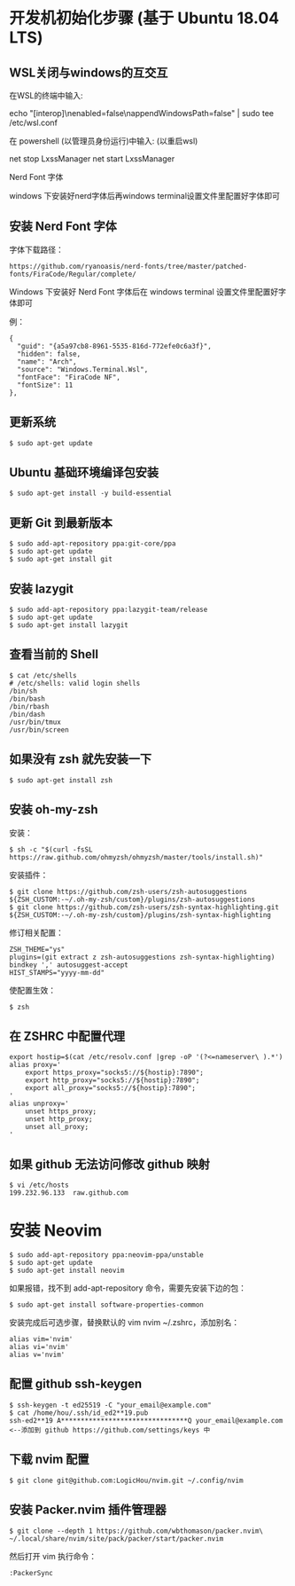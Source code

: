 #  开发机初始化步骤 (基于 Ubuntu 18.04 LTS)

##  WSL关闭与windows的互交互

在WSL的终端中输入:

  echo "[interop]\nenabled=false\nappendWindowsPath=false" | sudo tee /etc/wsl.conf

在 powershell (以管理员身份运行)中输入: (以重启wsl)

  net stop LxssManager
  net start LxssManager

Nerd Font 字体

windows 下安装好nerd字体后再windows terminal设置文件里配置好字体即可

## 安装 Nerd Font 字体

字体下载路径：

    https://github.com/ryanoasis/nerd-fonts/tree/master/patched-fonts/FiraCode/Regular/complete/

Windows 下安装好 Nerd Font 字体后在 windows terminal 设置文件里配置好字体即可

例：

    {
      "guid": "{a5a97cb8-8961-5535-816d-772efe0c6a3f}",
      "hidden": false,
      "name": "Arch",
      "source": "Windows.Terminal.Wsl",
      "fontFace": "FiraCode NF",
      "fontSize": 11
    },

## 更新系统

    $ sudo apt-get update

## Ubuntu 基础环境编译包安装

    $ sudo apt-get install -y build-essential

## 更新 Git 到最新版本

    $ sudo add-apt-repository ppa:git-core/ppa
    $ sudo apt-get update
    $ sudo apt-get install git

##  安装 lazygit

    $ sudo add-apt-repository ppa:lazygit-team/release
    $ sudo apt-get update
    $ sudo apt-get install lazygit

## 查看当前的 Shell 

    $ cat /etc/shells
    # /etc/shells: valid login shells
    /bin/sh
    /bin/bash
    /bin/rbash
    /bin/dash
    /usr/bin/tmux
    /usr/bin/screen

## 如果没有 zsh 就先安装一下

    $ sudo apt-get install zsh

## 安装 oh-my-zsh

安装：

    $ sh -c "$(curl -fsSL https://raw.github.com/ohmyzsh/ohmyzsh/master/tools/install.sh)"

安装插件：

    $ git clone https://github.com/zsh-users/zsh-autosuggestions ${ZSH_CUSTOM:-~/.oh-my-zsh/custom}/plugins/zsh-autosuggestions
    $ git clone https://github.com/zsh-users/zsh-syntax-highlighting.git ${ZSH_CUSTOM:-~/.oh-my-zsh/custom}/plugins/zsh-syntax-highlighting

修订相关配置：

    ZSH_THEME="ys"
    plugins=(git extract z zsh-autosuggestions zsh-syntax-highlighting)
    bindkey ',' autosuggest-accept
    HIST_STAMPS="yyyy-mm-dd"

使配置生效：

    $ zsh

## 在 ZSHRC 中配置代理

    export hostip=$(cat /etc/resolv.conf |grep -oP '(?<=nameserver\ ).*')
    alias proxy='
        export https_proxy="socks5://${hostip}:7890";
        export http_proxy="socks5://${hostip}:7890";
        export all_proxy="socks5://${hostip}:7890";
    '
    alias unproxy='
        unset https_proxy;
        unset http_proxy;
        unset all_proxy;
    '

## 如果 github 无法访问修改 github 映射

    $ vi /etc/hosts
    199.232.96.133  raw.github.com

# 安装 Neovim

    $ sudo add-apt-repository ppa:neovim-ppa/unstable
    $ sudo apt-get update
    $ sudo apt-get install neovim

如果报错，找不到 add-apt-repository 命令，需要先安装下边的包：

    $ sudo apt-get install software-properties-common

安装完成后可选步骤，替换默认的 vim nvim ~/.zshrc，添加别名：

    alias vim='nvim'
    alias vi='nvim'
    alias v='nvim'

## 配置 github ssh-keygen

    $ ssh-keygen -t ed25519 -C "your_email@example.com"
    $ cat /home/hou/.ssh/id_ed2**19.pub
    ssh-ed2**19 A********************************Q your_email@example.com <--添加到 github https://github.com/settings/keys 中

## 下载 nvim 配置

    $ git clone git@github.com:LogicHou/nvim.git ~/.config/nvim

## 安装 Packer.nvim 插件管理器

    $ git clone --depth 1 https://github.com/wbthomason/packer.nvim\
    ~/.local/share/nvim/site/pack/packer/start/packer.nvim

然后打开 vim 执行命令：

    :PackerSync